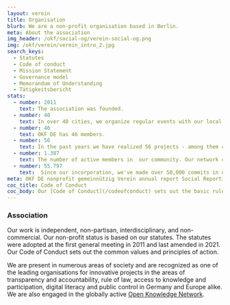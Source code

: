 ```yaml
---
layout: verein
title: Organisation
blurb: We are a non-profit organisation based in Berlin.
meta: About the association
img_header: /okf/social-og/verein-social-og.png
img: /okf/verein/verein_intro_2.jpg
search_keys:
  - Statutes
  - Code of conduct
  - Mission Statement
  - Governance model
  - Memorandum of Understanding
  - Tätigkeitsbericht
stats:
  - number: 2011
    text: The association was founded.
  - number: 40
    text: In over 40 cities, we organize regular events with our local community partners as part of Jugend hackt Labs and the Open Knowledge Labs.
  - number: 46
    text: OKF DE has 46 members.
  - number: 56
    text: In the past years we have realized 56 projects - among them campaigns, events, reports and research, educational offers and software solutions.
  - number: 1.387
    text: The number of active members in  our community. Our network contains a wide range of knowledge on Open Data, Open Government and Civic Tech.
  - number: 55.797
    text:  Since our incorporation, we've made over 50,000 commits in our Github repo.
meta: OKF DE nonprofit gemeinnützig Verein annual report Social Reporting Standard
coc_title: Code of Conduct
coc_body: Our [Code of Conduct](/codeofconduct) sets out the basic rules for how we interact within the organization. We want to make the OKF as welcoming, friendly and safe a place as possible. It applies to everyone who participates in our work.
---
```


### Association

Our work is independent, non-partisan, interdisciplinary, and non-commercial. Our non-profit status is based on our statutes. The statutes were adopted at the first general meeting in 2011 and last amended in 2021. Our Code of Conduct sets out the common values and principles of action.

We are present in numerous areas of society and are recognized as one of the leading organisations for innovative projects in the areas of transparency and accountability, rule of law, access to knowledge and participation, digital literacy and public control in Germany and Europe alike. We are also engaged in the globally active [Open Knowledge Network](https://okfn.org/network/).

